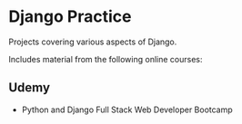 # Django Practice

Projects covering various aspects of Django.

Includes material from the following online courses:

## Udemy

- Python and Django Full Stack Web Developer Bootcamp
